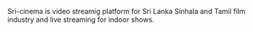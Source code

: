 Sri-cinema is video streamig platform for Sri Lanka Sinhala and Tamil film industry and live streaming for indoor shows.
